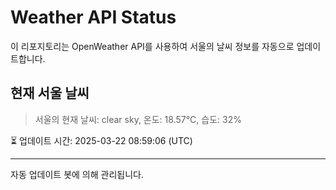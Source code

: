 
# Weather API Status

이 리포지토리는 OpenWeather API를 사용하여 서울의 날씨 정보를 자동으로 업데이트합니다.

## 현재 서울 날씨
> 서울의 현재 날씨: clear sky, 온도: 18.57°C, 습도: 32%

⏳ 업데이트 시간: 2025-03-22 08:59:06 (UTC)

---
자동 업데이트 봇에 의해 관리됩니다.
